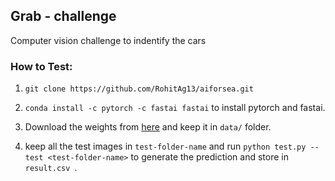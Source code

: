 ## Grab - challenge
 
Computer vision challenge to indentify the cars

### How to Test:

1. `git clone https://github.com/RohitAg13/aiforsea.git`

2. `conda install -c pytorch -c fastai fastai` to install pytorch and fastai.

3. Download the weights from [here](https://drive.google.com/file/d/1Yc1cYX05bdWjt5OW538nxoQbamhDTDJi/view?usp=sharing) and keep it in `data/` folder.

3. keep all the test images in `test-folder-name` and run `python test.py --test <test-folder-name>` to generate the prediction and store in `result.csv `.



